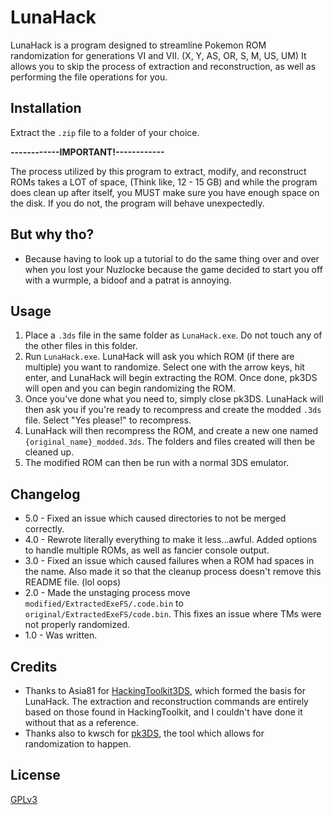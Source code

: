 # LunaHack

LunaHack is a program designed to streamline Pokemon ROM randomization for generations VI and VII. (X, Y, AS, OR, S, M, US, UM)
It allows you to skip the process of extraction and reconstruction, as well as performing the file operations for you.

## Installation

Extract the `.zip` file to a folder of your choice.

**------------IMPORTANT!------------**

The process utilized by this program to extract, modify, and reconstruct ROMs takes a LOT of space, (Think like, 12 - 15 GB) and while the program does clean up after itself, you MUST make sure you have enough space on the disk. If you do not, the program will behave unexpectedly.

## But why tho?
* Because having to look up a tutorial to do the same thing over and over when you lost your Nuzlocke because the game decided to start you off with a wurmple, a bidoof and a patrat is annoying.

## Usage

1. Place a `.3ds` file in the same folder as `LunaHack.exe`. Do not touch any of the other files in this folder.
2. Run `LunaHack.exe`. LunaHack will ask you which ROM (if there are multiple) you want to randomize. Select one with the arrow keys, hit enter, and LunaHack will begin extracting the ROM. Once done, pk3DS will open and you can begin randomizing the ROM.
3. Once you've done what you need to, simply close pk3DS. LunaHack will then ask you if you're ready to recompress and create the modded `.3ds` file. Select "Yes please!" to recompress.
4. LunaHack will then recompress the ROM, and create a new one named `{original_name}_modded.3ds`. The folders and files created will then be cleaned up.
5. The modified ROM can then be run with a normal 3DS emulator.

## Changelog
* 5.0 - Fixed an issue which caused directories to not be merged correctly.
* 4.0 - Rewrote literally everything to make it less...awful. Added options to handle multiple ROMs, as well as fancier console output.
* 3.0 - Fixed an issue which caused failures when a ROM had spaces in the name. Also made it so that the cleanup process doesn't remove this README file. (lol oops)
* 2.0 - Made the unstaging process move `modified/ExtractedExeFS/.code.bin` to `original/ExtractedExeFS/code.bin`. This fixes an issue where TMs were not properly randomized.
* 1.0 - Was written.

## Credits
* Thanks to Asia81 for [HackingToolkit3DS](https://github.com/Asia81/HackingToolkit9DS-Deprecated-), which formed the basis for LunaHack. The extraction and reconstruction commands are entirely based on those found in HackingToolkit, and I couldn't have done it without that as a reference.
* Thanks also to kwsch for [pk3DS](https://github.com/kwsch/pk3DS), the tool which allows for randomization to happen.

## License
[GPLv3](https://www.gnu.org/licenses/gpl-3.0.en.html)
